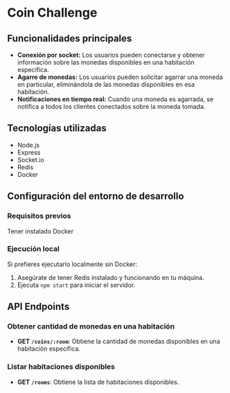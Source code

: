 # Coin Challenge

## Funcionalidades principales

- **Conexión por socket:** Los usuarios pueden conectarse y obtener información sobre las monedas disponibles en una habitación específica.
- **Agarre de monedas:** Los usuarios pueden solicitar agarrar una moneda en particular, eliminándola de las monedas disponibles en esa habitación.
- **Notificaciones en tiempo real:** Cuando una moneda es agarrada, se notifica a todos los clientes conectados sobre la moneda tomada.

## Tecnologías utilizadas

- Node.js
- Express
- Socket.io
- Redis
- Docker

## Configuración del entorno de desarrollo

### Requisitos previos

Tener instalado Docker

### Ejecución local

Si prefieres ejecutarlo localmente sin Docker:

1. Asegúrate de tener Redis instalado y funcionando en tu máquina.
2. Ejecuta `npm start` para iniciar el servidor.

## API Endpoints

### Obtener cantidad de monedas en una habitación

- **GET `/coins/:room`**: Obtiene la cantidad de monedas disponibles en una habitación específica.

### Listar habitaciones disponibles

- **GET `/rooms`**: Obtiene la lista de habitaciones disponibles.
